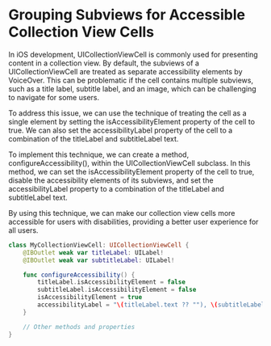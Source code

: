 # Grouping Subviews for Accessible Collection View Cells

In iOS development, UICollectionViewCell is commonly used for presenting content in a collection view. By default, the subviews of a UICollectionViewCell are treated as separate accessibility elements by VoiceOver. This can be problematic if the cell contains multiple subviews, such as a title label, subtitle label, and an image, which can be challenging to navigate for some users.

To address this issue, we can use the technique of treating the cell as a single element by setting the isAccessibilityElement property of the cell to true. We can also set the accessibilityLabel property of the cell to a combination of the titleLabel and subtitleLabel text.

To implement this technique, we can create a method, configureAccessibility(), within the UICollectionViewCell subclass. In this method, we can set the isAccessibilityElement property of the cell to true, disable the accessibility elements of its subviews, and set the accessibilityLabel property to a combination of the titleLabel and subtitleLabel text.

By using this technique, we can make our collection view cells more accessible for users with disabilities, providing a better user experience for all users.

```swift
class MyCollectionViewCell: UICollectionViewCell {
    @IBOutlet weak var titleLabel: UILabel!
    @IBOutlet weak var subtitleLabel: UILabel!

    func configureAccessibility() {
        titleLabel.isAccessibilityElement = false
        subtitleLabel.isAccessibilityElement = false
        isAccessibilityElement = true
        accessibilityLabel = "\(titleLabel.text ?? ""), \(subtitleLabel.text ?? "")"
    }

    // Other methods and properties
}
```
